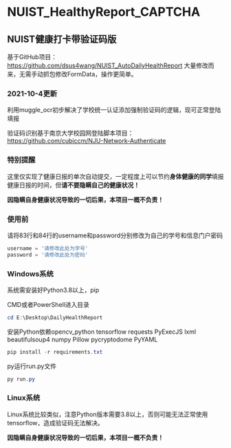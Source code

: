 # NUIST_HealthyReport_CAPTCHA
## NUIST健康打卡带验证码版

基于GitHub项目：https://github.com/dsus4wang/NUIST_AutoDailyHealthReport 大量修改而来，无需手动抓包修改FormData，操作更简单。

### 2021-10-4更新

利用muggle_ocr初步解决了学校统一认证添加强制验证码的逻辑，现可正常登陆填报

验证码识别基于南京大学校园网登陆脚本项目：https://github.com/cubiccm/NJU-Network-Authenticate

### 特别提醒

这里仅实现了健康日报的单次自动提交，一定程度上可以节约**身体健康的同学**填报健康日报的时间，但**请不要隐瞒自己的健康状况！**

**因隐瞒自身健康状况导致的一切后果，本项目一概不负责！**

### 使用前

请将83行和84行的username和password分别修改为自己的学号和信息门户密码

```python
username = '请修改此处为学号'
password = '请修改此处为密码'
```

### Windows系统

系统需安装好Python3.8以上，pip

CMD或者PowerShell进入目录

```powershell
cd E:\Desktop\DailyHealthReport
```

安装Python依赖opencv_python tensorflow requests PyExecJS lxml beautifulsoup4 numpy Pillow pycryptodome PyYAML

```powershell
pip install -r requirements.txt
```

py运行run.py文件

```powershell
py run.py
```

### Linux系统

Linux系统比较类似，注意Python版本需要3.8以上，否则可能无法正常使用tensorflow，造成验证码无法解决。



**因隐瞒自身健康状况导致的一切后果，本项目一概不负责！**

